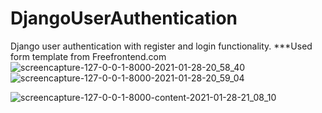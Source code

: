# DjangoUserAuthentication
Django user authentication with register and login functionality. 
***Used form template from Freefrontend.com
![screencapture-127-0-0-1-8000-2021-01-28-20_58_40](https://user-images.githubusercontent.com/71818189/106163627-6402ac80-61af-11eb-813f-f6edcea97b46.png)
![screencapture-127-0-0-1-8000-2021-01-28-20_59_04](https://user-images.githubusercontent.com/71818189/106163625-636a1600-61af-11eb-8247-6d1268475452.png)

![screencapture-127-0-0-1-8000-content-2021-01-28-21_08_10](https://user-images.githubusercontent.com/71818189/106163629-649b4300-61af-11eb-9b41-06f08349a50d.png)

